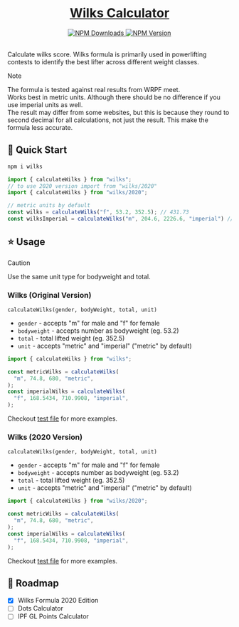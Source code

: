 <div align="center">
  <a href="https://www.npmjs.com/package/wilks" target="_blank">
    <h1>Wilks Calculator</h1>
    <img alt="NPM Downloads" src="https://img.shields.io/npm/dm/wilks">
    <img alt="NPM Version" src="https://img.shields.io/npm/v/wilks">
  </a>
</div>

<br />

Calculate wilks score. Wilks formula is primarily used in powerlifting contests to identify the best lifter across different weight classes.

> [!NOTE]
> The formula is tested against real results from WRPF meet.  
> Works best in metric units. Although there should be no difference if you use imperial units as well.  
> The result may differ from some websites, but this is because they round to second decimal for all calculations, not just the result. This make the formula less accurate.  

## 🚀 Quick Start

```sh
npm i wilks
```

```ts
import { calculateWilks } from "wilks";
// to use 2020 version import from "wilks/2020"
import { calculateWilks } from "wilks/2020";

// metric units by default
const wilks = calculateWilks("f", 53.2, 352.5); // 431.73
const wilksImperial = calculateWilks("m", 204.6, 2226.6, "imperial") // 635.09
```

## ⭐ Usage 

> [!CAUTION]
> Use the same unit type for bodyweight and total.

### Wilks (Original Version)

`calculateWilks(gender, bodyWeight, total, unit)`

- `gender` - accepts "m" for male and "f" for female
- `bodyweight` - accepts number as bodyweight (eg. 53.2)
- `total` - total lifted weight (eg. 352.5)
- `unit` - accepts "metric" and "imperial" ("metric" by default)

```ts
import { calculateWilks } from "wilks";

const metricWilks = calculateWilks(
  "m", 74.8, 680, "metric",
);
const imperialWilks = calculateWilks(
  "f", 168.5434, 710.9908, "imperial",
);
```

Checkout [test file](./tests/wilks.test.ts) for more examples.

### Wilks (2020 Version)

`calculateWilks(gender, bodyWeight, total, unit)`

- `gender` - accepts "m" for male and "f" for female
- `bodyweight` - accepts number as bodyweight (eg. 53.2)
- `total` - total lifted weight (eg. 352.5)
- `unit` - accepts "metric" and "imperial" ("metric" by default)

```ts
import { calculateWilks } from "wilks/2020";

const metricWilks = calculateWilks(
  "m", 74.8, 680, "metric",
);
const imperialWilks = calculateWilks(
  "f", 168.5434, 710.9908, "imperial",
);
```

Checkout [test file](./tests/wilks2020.test.ts) for more examples.

## 📍 Roadmap

- [x] Wilks Formula 2020 Edition
- [ ] Dots Calculator
- [ ] IPF GL Points Calculator
